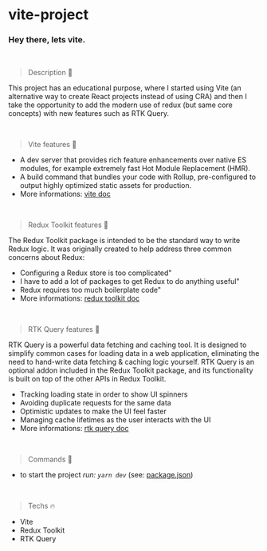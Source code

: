 # vite-project
### Hey there, lets vite.

<br />

> Description :bookmark:

This project has an educational purpose, where I started using Vite (an alternative way to create React projects instead of using CRA) and then I take the opportunity to add the modern use of redux (but same core concepts) with new features such as RTK Query.

<br />

> Vite features :book:
- A dev server that provides rich feature enhancements over native ES modules, for example extremely fast Hot Module Replacement (HMR).
- A build command that bundles your code with Rollup, pre-configured to output highly optimized static assets for production.
- More informations: [vite doc](https://vitejs.dev/guide/#overview)

<br />

> Redux Toolkit features :book:

The Redux Toolkit package is intended to be the standard way to write Redux logic. It was originally created to help address three common concerns about Redux:
- Configuring a Redux store is too complicated"
- I have to add a lot of packages to get Redux to do anything useful"
- Redux requires too much boilerplate code"
- More informations: [redux toolkit doc](https://redux-toolkit.js.org/introduction/getting-started)

<br />

> RTK Query features :book:

RTK Query is a powerful data fetching and caching tool. It is designed to simplify common cases for loading data in a web application, eliminating the need to hand-write data fetching & caching logic yourself.
RTK Query is an optional addon included in the Redux Toolkit package, and its functionality is built on top of the other APIs in Redux Toolkit.
- Tracking loading state in order to show UI spinners
- Avoiding duplicate requests for the same data
- Optimistic updates to make the UI feel faster
- Managing cache lifetimes as the user interacts with the UI
- More informations: [rtk query doc](https://redux-toolkit.js.org/rtk-query/overview)

<br />

> Commands :hammer:

- to start the project _run: `yarn dev`_ (see: [package.json](https://github.com/thdomingues-dev/vite/blob/master/package.json))

<br />

> Techs :fire:
- Vite
- Redux Toolkit
- RTK Query
